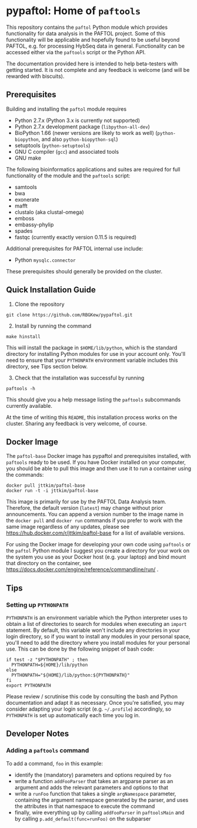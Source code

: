 # pypaftol: Home of `paftools`

This repository contains the `paftol` Python module which provides
functionality for data analysis in the PAFTOL project. Some of this
functionality will be applicable and hopefully found to be useful
beyond PAFTOL, e.g. for processing HybSeq data in general.
Functionality can be accessed either via the `paftools` script or the
Python API.

The documentation provided here is intended to help beta-testers with
getting started. It is not complete and any feedback is welcome (and
will be rewarded with biscuits).


## Prerequisites

Building and installing the `paftol` module requires

* Python 2.7.x (Python 3.x is currently not supported)
* Python 2.7.x development package (`libpython-all-dev`)
* BioPython 1.66 (newer versions are likely to work as well)  (`python-biopython`, and also `python-biopython-sql`)
* setuptools (`python-setuptools`)
* GNU C compiler (`gcc`) and associated tools
* GNU make

The following bioinformatics applications and suites are required for
full functionality of the module and the `paftools` script:

* samtools
* bwa
* exonerate
* mafft
* clustalo (aka clustal-omega)
* emboss
* embassy-phylip
* spades
* fastqc (currently exactly version 0.11.5 is required)

Additional prerequisites for PAFTOL internal use include:

* Python `mysqlc.connector`

These prerequisites should generally be provided on the cluster.


## Quick Installation Guide

1. Clone the repository
```
git clone https://github.com/RBGKew/pypaftol.git
```

2. Install by running the command
```
make hinstall
```
This will install the package in `$HOME/lib/python`, which is the
standard directory for installing Python modules for use in your
account only. You'll need to ensure that your `PYTHONPATH` environment
variable includes this directory, see Tips section below.

3. Check that the installation was successful by running
```
paftools -h
```
This should give you a help message listing the `paftools` subcommands
currently available.

At the time of writing this `README`, this installation process works
on the cluster. Sharing any feedback is very welcome, of course.


## Docker Image

The `paftol-base` Docker image has pypaftol and prerequisites
installed, with `paftools` ready to be used. If you have Docker
installed on your computer, you should be able to pull this image and
then use it to run a container using the commands:
```
docker pull jttkim/paftol-base
docker run -t -i jttkim/paftol-base
```

This image is primarily for use by the PAFTOL Data Analysis team.
Therefore, the default version (`latest`) may change without prior
announcements. You can append a version number to the image name in
the `docker pull` and `docker run` commands if you prefer to work with
the same image regardless of any updates, please see
https://hub.docker.com/r/jttkim/paftol-base for a list of available
versions.

For using the Docker image for developing your own code using
`paftools` or the `paftol` Python module I suggest you create a
directory for your work on the system you use as your Docker host
(e.g. your laptop) and bind mount that directory on the container, see
https://docs.docker.com/engine/reference/commandline/run/ .


## Tips

### Setting up `PYTHONPATH`

`PYTHONPATH` is an environment variable which the Python interpreter
uses to obtain a list of directories to search for modules when
executing an `import` statement. By default, this variable won't
include any directories in your login directory, so if you want to
install any modules in your personal space, you'll need to add the
directory where you install modules for your personal use. This can be
done by the following snippet of bash code:
```
if test -z "$PYTHONPATH" ; then
  PYTHONPATH=${HOME}/lib/python
else
  PYTHONPATH="${HOME}/lib/python:${PYTHONPATH}"
fi
export PYTHONPATH
```
Please review / scrutinise this code by consulting the bash and Python
documentation and adapt it as necessary. Once you're satisfied, you
may consider adapting your login script (e.g. `~/.profile`)
accordingly, so `PYTHONPATH` is set up automatically each time you log
in.


## Developer Notes

### Adding a `paftools` command

To add a command, `foo` in this example:

* identify the (mandatory) parameters and options required by `foo`
* write a function `addFooParser` that takes an argparse parser as an argument and adds the relevant parameters and options to that
* write a `runFoo` function that takes a single `argNamespace` parameter, containing the argument namespace generated by the parser, and uses the attributes in that namespace to execute the command
* finally, wire everything up by calling `addFooParser` in `paftoolsMain` and by calling `p.add_default(func=runFoo)` on the subparser